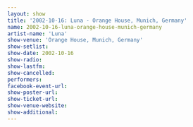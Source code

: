 ```yaml
---
layout: show
title: '2002-10-16: Luna - Orange House, Munich, Germany'
name: 2002-10-16-luna-orange-house-munich-germany
artist-name: 'Luna'
show-venue: 'Orange House, Munich, Germany'
show-setlist: 
show-date: 2002-10-16
show-radio: 
show-lastfm: 
show-cancelled: 
performers: 
facebook-event-url: 
show-poster-url: 
show-ticket-url: 
show-venue-website: 
show-additional: 
---
```


